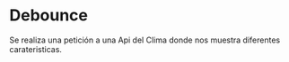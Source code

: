 # Debounce
Se realiza una petición a una Api del Clima donde nos muestra diferentes carateristicas.
